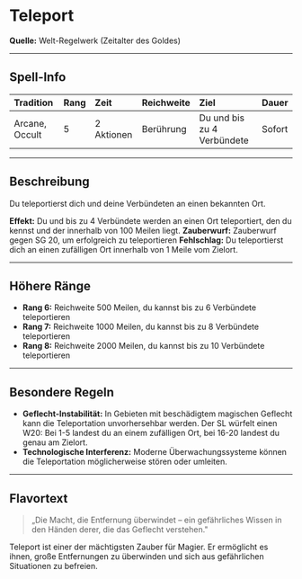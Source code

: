 # **Teleport**
**Quelle:** Welt-Regelwerk (Zeitalter des Goldes)

---

## **Spell-Info**
| **Tradition** | **Rang** | **Zeit** | **Reichweite** | **Ziel** | **Dauer** |
|:--|:--|:--|:--|:--|:--|
| Arcane, Occult | 5 | 2 Aktionen | Berührung | Du und bis zu 4 Verbündete | Sofort |

---

## **Beschreibung**
Du teleportierst dich und deine Verbündeten an einen bekannten Ort.

**Effekt:** Du und bis zu 4 Verbündete werden an einen Ort teleportiert, den du kennst und der innerhalb von 100 Meilen liegt.
**Zauberwurf:** Zauberwurf gegen SG 20, um erfolgreich zu teleportieren
**Fehlschlag:** Du teleportierst dich an einen zufälligen Ort innerhalb von 1 Meile vom Zielort.

---

## **Höhere Ränge**
- **Rang 6:** Reichweite 500 Meilen, du kannst bis zu 6 Verbündete teleportieren
- **Rang 7:** Reichweite 1000 Meilen, du kannst bis zu 8 Verbündete teleportieren
- **Rang 8:** Reichweite 2000 Meilen, du kannst bis zu 10 Verbündete teleportieren

---

## **Besondere Regeln**
- **Geflecht-Instabilität:** In Gebieten mit beschädigtem magischen Geflecht kann die Teleportation unvorhersehbar werden. Der SL würfelt einen W20: Bei 1-5 landest du an einem zufälligen Ort, bei 16-20 landest du genau am Zielort.
- **Technologische Interferenz:** Moderne Überwachungssysteme können die Teleportation möglicherweise stören oder umleiten.

---

## **Flavortext**
> „Die Macht, die Entfernung überwindet – ein gefährliches Wissen in den Händen derer, die das Geflecht verstehen."

Teleport ist einer der mächtigsten Zauber für Magier. Er ermöglicht es ihnen, große Entfernungen zu überwinden und sich aus gefährlichen Situationen zu befreien.
